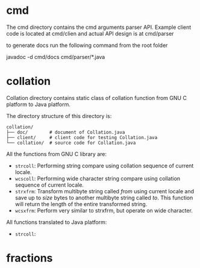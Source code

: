 # cmd

The cmd directory contains the cmd arguments parser API. Example client code is located at
cmd/clien and actual API design is at cmd/parser

to generate docs run the following command from the root folder

javadoc -d cmd/docs cmd/parser/\*.java

# collation

Collation directory contains static class of collation function from GNU C platform to Java platform.

The directory structure of this directory is:

```plaintext
collation/
├── doc/        # document of Collation.java
├── client/     # client code for testing Collation.java
└── collation/  # source code for Collation.java
```

All the functions from GNU C library are:

- `strcoll`: Performing string compare using collation sequence of current locale.
- `wcscoll`: Performing wide character string compare using collation sequence of current locale.
- `strxfrm`: Transform multibyte string called *from* using current locale and save up to *size* bytes to another multibyte string called *to*. This function will return the length of the entire transformed string.
- `wcsxfrm`: Perform very similar to strxfrm, but operate on wide character.

All functions translated to Java platform:

- `strcoll`: 
# fractions
